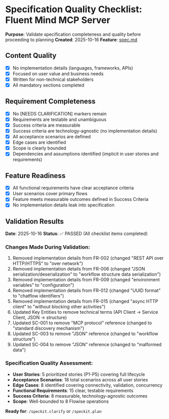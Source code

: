 # Specification Quality Checklist: Fluent Mind MCP Server

**Purpose**: Validate specification completeness and quality before proceeding to planning
**Created**: 2025-10-16
**Feature**: [spec.md](../spec.md)

## Content Quality

- [x] No implementation details (languages, frameworks, APIs)
- [x] Focused on user value and business needs
- [x] Written for non-technical stakeholders
- [x] All mandatory sections completed

## Requirement Completeness

- [x] No [NEEDS CLARIFICATION] markers remain
- [x] Requirements are testable and unambiguous
- [x] Success criteria are measurable
- [x] Success criteria are technology-agnostic (no implementation details)
- [x] All acceptance scenarios are defined
- [x] Edge cases are identified
- [x] Scope is clearly bounded
- [x] Dependencies and assumptions identified (implicit in user stories and requirements)

## Feature Readiness

- [x] All functional requirements have clear acceptance criteria
- [x] User scenarios cover primary flows
- [x] Feature meets measurable outcomes defined in Success Criteria
- [x] No implementation details leak into specification

## Validation Results

**Date**: 2025-10-16
**Status**: ✅ PASSED (All checklist items completed)

### Changes Made During Validation:
1. Removed implementation details from FR-002 (changed "REST API over HTTP/HTTPS" to "over network")
2. Removed implementation details from FR-006 (changed "JSON serialization/deserialization" to "workflow structure data serialization")
3. Removed implementation details from FR-009 (changed "environment variables" to "configuration")
4. Removed implementation details from FR-012 (changed "UUID format" to "chatflow identifiers")
5. Removed implementation details from FR-015 (changed "async HTTP client" to "without blocking other activities")
6. Updated Key Entities to remove technical terms (API Client → Service Client, JSON → structure)
7. Updated SC-001 to remove "MCP protocol" reference (changed to "standard discovery mechanism")
8. Updated SC-003 to remove "JSON" reference (changed to "workflow structure")
9. Updated SC-004 to remove "JSON" reference (changed to "malformed data")

### Specification Quality Assessment:
- **User Stories**: 5 prioritized stories (P1-P5) covering full lifecycle
- **Acceptance Scenarios**: 18 total scenarios across all user stories
- **Edge Cases**: 8 identified covering connectivity, validation, concurrency
- **Functional Requirements**: 15 clear, testable requirements
- **Success Criteria**: 8 measurable, technology-agnostic outcomes
- **Scope**: Well-bounded to 8 Flowise operations

**Ready for**: `/speckit.clarify` or `/speckit.plan`
